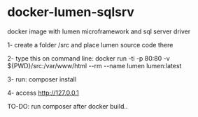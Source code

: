 # docker-lumen-sqlsrv
docker image with lumen microframework and sql server driver

1- create a folder /src and place lumen source code there

2- type this on command line:
docker run -ti -p 80:80 -v ${PWD}/src:/var/www/html  --rm --name lumen lumen:latest

3- run: 
composer install

4- access http://127.0.0.1

TO-DO:
run composer after docker build..
